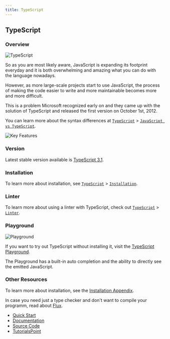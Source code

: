 ```yaml
---
title: TypeScript
---
```

## TypeScript

### Overview

![TypeScript](https://i.imgur.com/uRLunzU.png)

So as you are most likely aware, JavaScript is expanding its footprint everyday and it is both overwhelming and amazing what you can do with the language nowadays.

However, as more large-scale projects start to use JavaScript, the process of making the code easier to write and more maintainable becomes more and more difficult.

This is a problem Microsoft recognized early on and they came up with the solution of TypeScript and released the first version on October 1st, 2012.

You can learn more about the syntax differences at [`TypeScript`](./) > [`JavaScript vs TypeScript`](./javascript-vs-typescript).

![Key Features](https://i.imgur.com/pZij95O.jpg)

### Version

Latest stable version available is [TypeScript 3.1](https://www.typescriptlang.org/docs/handbook/release-notes/typescript-3-1.html).

### Installation

To learn more about installation, see [`TypeScript`](./) > [`Installation`](./installation).

### Linter

To learn more about using a linter with TypeScript, check out [`TypeScript`](./) > [`Linter`](./linter).

### Playground

![Playground](https://i.imgur.com/vlV7ZFr.png)

If you want to try out TypeScript without installing it, visit the <a href='http://www.typescriptlang.org/play/index.html' target='_blank' rel='nofollow'>TypeScript Playground</a>.

The Playground has a built-in auto completion and the ability to directly see the emitted JavaScript.

### Other Resources

To learn more about installation, see the [Installation Appendix](./src/articles/typescript/appendix-installation/index.md).

In case you need just a type checker and don't want to compile your programm, read about <a href='https://facebook.github.io/flux/' target='_blank' rel='nofollow'>Flux</a>.

- <a href='http://www.typescriptlang.org/samples/index.html' target='_blank' rel='nofollow'>Quick Start</a>
- <a href='http://www.typescriptlang.org/docs/home.html' target='_blank' rel='nofollow'>Documentation</a>
- <a href='https://github.com/Microsoft/TypeScript' target='_blank' rel='nofollow'>Source Code</a>
- <a href="https://www.tutorialspoint.com/typescript/" target="_blank">TutorialsPoint</a>
